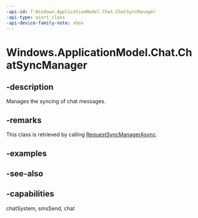 ```yaml
---
-api-id: T:Windows.ApplicationModel.Chat.ChatSyncManager
-api-type: winrt class
-api-device-family-note: xbox
---
```


<!-- Class syntax.
public class ChatSyncManager : Windows.ApplicationModel.Chat.IChatSyncManager
-->

# Windows.ApplicationModel.Chat.ChatSyncManager

## -description
Manages the syncing of chat messages.

## -remarks
This class is retrieved by calling [RequestSyncManagerAsync](chatmessagemanager_requestsyncmanagerasync_1572900658.md).

## -examples

## -see-also

## -capabilities
chatSystem, smsSend, chat
